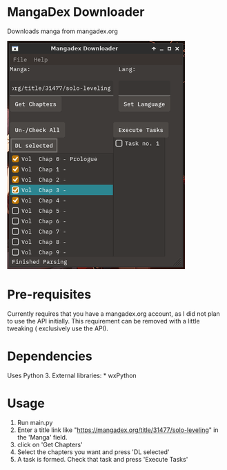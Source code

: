 # MangaDex Downloader

Downloads manga from mangadex.org

![](https://github.com/sanskarchand/MangadexDL/blob/master/screenshots/Screenshot_2020-03-22_18-48-09.png)

# Pre-requisites
Currently requires that you have a mangadex.org account, as I did not plan to use the API initially.
This requirement can be removed with a little tweaking ( exclusively use the API).

# Dependencies

Uses Python 3.
External libraries:
    * wxPython

# Usage
1) Run main.py
2) Enter a title link like "https://mangadex.org/title/31477/solo-leveling" in the 'Manga' field.
3) click on 'Get Chapters'
4) Select the chapters you want and press 'DL selected'
5) A task is formed. Check that task and press 'Execute Tasks'
